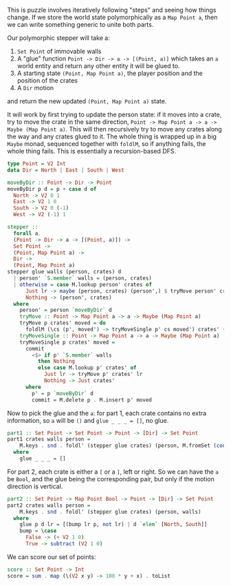 This is puzzle involves iteratively following "steps" and seeing how things
change.  If we store the world state polymorphically as a `Map Point a`, then
we can write something generic to unite both parts.

Our polymorphic stepper will take a:

1.  `Set Point` of immovable walls
2.  A "glue" function `Point -> Dir -> a -> [(Point, a)]` which takes an `a`
    world entity and return any other entity it will be glued to.
2.  A starting state `(Point, Map Point a)`, the player position and the
    position of the crates
3.  A `Dir` motion

and return the new updated `(Point, Map Point a)` state.

It will work by first trying to update the person state: if it moves into a
crate, try to move the crate in the same direction, `Point -> Map Point a -> a
-> Maybe (Map Point a)`. This will then recursively try to move any crates
along the way and any crates glued to it. The whole thing is wrapped up in a
big `Maybe` monad, sequenced together with `foldlM`, so if anything fails, the
whole thing fails. This is essentially a recursion-based DFS.

```haskell
type Point = V2 Int
data Dir = North | East | South | West

moveByDir :: Point -> Dir -> Point
moveByDir p d = p + case d of
  North -> V2 0 1
  East -> V2 1 0
  South -> V2 0 (-1)
  West -> V2 (-1) 1

stepper ::
  forall a.
  (Point -> Dir -> a -> [(Point, a)]) ->
  Set Point ->
  (Point, Map Point a) ->
  Dir ->
  (Point, Map Point a)
stepper glue walls (person, crates) d
  | person' `S.member` walls = (person, crates)
  | otherwise = case M.lookup person' crates of
      Just lr -> maybe (person, crates) (person',) $ tryMove person' crates lr
      Nothing -> (person', crates)
  where
    person' = person `moveByDir` d
    tryMove :: Point -> Map Point a -> a -> Maybe (Map Point a)
    tryMove p crates' moved = do
      foldlM (\cs (p', moved') -> tryMoveSingle p' cs moved') crates' ((p, moved) : glue p d moved)
    tryMoveSingle :: Point -> Map Point a -> a -> Maybe (Map Point a)
    tryMoveSingle p crates' moved =
      commit
        <$> if p' `S.member` walls
          then Nothing
          else case M.lookup p' crates' of
            Just lr -> tryMove p' crates' lr
            Nothing -> Just crates'
      where
        p' = p `moveByDir` d
        commit = M.delete p . M.insert p' moved
```

Now to pick the glue and the `a`: for part 1, each crate contains no extra
information, so `a` will be `()` and `glue _ _ _ = []`, no glue.

```haskell
part1 :: Set Point -> Set Point -> Point -> [Dir] -> Set Point
part1 crates walls person =
    M.keys . snd . foldl' (stepper glue crates) (person, M.fromSet (const ()) walls)
  where
    glue _ _ _ = []
```

For part 2, each crate is either a `[` or a `]`, left or right. So we can have
the `a` be `Bool`, and the glue being the corresponding pair, but only if the
motion direction is vertical.

```haskell
part2 :: Set Point -> Map Point Bool -> Point -> [Dir] -> Set Point
part2 crates walls person =
    M.keys . snd . foldl' (stepper glue crates) (person, walls)
  where
    glue p d lr = [(bump lr p, not lr) | d `elem` [North, South]]
    bump = \case
      False -> (+ V2 1 0)
      True -> subtract (V2 1 0)
```

We can score our set of points:

```haskell
score :: Set Point -> Int
score = sum . map (\(V2 x y) -> 100 * y + x) . toList 
```

